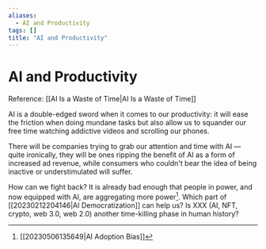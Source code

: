 ```yaml
---
aliases:
  - AI and Productivity
tags: []
title: "AI and Productivity"
---
```


# AI and Productivity

Reference: [[AI Is a Waste of Time|AI Is a Waste of Time]]

AI is a double-edged sword when it comes to our productivity: it will ease the friction when doing mundane tasks but also allow us to squander our free time watching addictive videos and scrolling our phones.

There will be companies trying to grab our attention and time with AI — quite ironically, they will be ones ripping the benefit of AI as a form of increased ad revenue, while consumers who couldn't bear the idea of being inactive or understimulated will suffer.

How can we fight back? It is already bad enough that people in power, and now equipped with AI, are aggregating more power[^1]. Which part of [[20230212204146|AI Democratization]] can help us? Is XXX (AI, NFT, crypto, web 3.0, web 2.0) another time-killing phase in human history?

[^1]: [[20230506135649|AI Adoption Bias]]